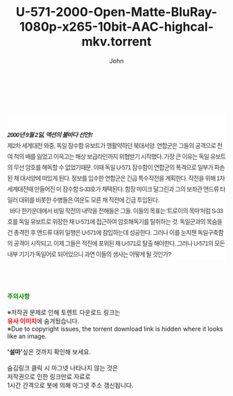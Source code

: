 ﻿---
layout: post
title:  "U-571-2000-Open-Matte-BluRay-1080p-x265-10bit-AAC-highcal-mkv.torrent"
author: John
categories: [ 영화 ]
tags: [  ]
image:  
description: "U-571-2000-Open-Matte-BluRay-1080p-x265-10bit-AAC-highcal-mkv torrent 정보 공유"
toc: true
toc_sticky: true
---

<br>
<div class="view-img">
<a class="view_image" href="https://torrentmobile60.com/bbs/view_image.php?fn=%2Fdata%2Ffile%2Fmovie%2F3735182707_ma6zAovE_05fc3693d6f6881a4466153508d05c77c48292b3.jpg" target="_blank"><img alt="" class="img-tag" content="https://torrentmobile60.com/data/file/movie/3735182707_ma6zAovE_05fc3693d6f6881a4466153508d05c77c48292b3.jpg" itemprop="image" src="https://torrentmobile60.com/data/file/movie/3735182707_ma6zAovE_05fc3693d6f6881a4466153508d05c77c48292b3.jpg"/></a></div><div class="view-content" itemprop="description">
<p><br/></p><div class="title_area" style="margin:0px 0px 9px;padding:0px;list-style:none;font-size:12px;font-family:'나눔고딕', NanumGothic, '돋움', Dotum, Helvetica, 'AppleSDGothicNeo-Medium', AppleGothic, sans-serif;height:30px;float:none;background-color:rgb(255,255,255);"><h4 class="h_story" style="margin:5px 10px 0px 0px;padding:0px;list-style:none;font-size:12px;font-family:'돋움', sans-serif;height:18px;width:49px;background:url(&quot;https://ssl.pstatic.net/static/movie/2020/10/h_tx_sp5.png&quot;) no-repeat 0px -17px;float:left;"><strong class="blind" style="margin:0px;padding:0px;list-style:none;font-size:0px;font-family:inherit;color:inherit;width:1px;height:1px;line-height:0;">줄거리</strong></h4></div><h5 class="h_tx_story" style="margin:-7px 0px 1px;padding:0px;list-style:none;font-size:14px;font-family:'나눔고딕', NanumGothic, Helvetica, sans-serif;color:rgb(51,51,51);background-image:url(&quot;https://ssl.pstatic.net/static/movie/2014/01/blank.gif&quot;);letter-spacing:-1px;line-height:25px;background-color:rgb(255,255,255);">2000년 9월 2일, 액션의 불바다 선언!!</h5><p class="con_tx" style="margin-top:-1px;margin-bottom:-6px;list-style:none;font-size:14px;font-family:'나눔고딕', NanumGothic, '돋움', Dotum, Helvetica, 'AppleSDGothicNeo-Medium', AppleGothic, sans-serif;color:rgb(51,51,51);background-image:url(&quot;https://ssl.pstatic.net/static/movie/2014/01/blank.gif&quot;);letter-spacing:-1px;line-height:25px;background-color:rgb(255,255,255);">제2차 세계대전 와중, 독일 잠수함 유보트가 맹활약하던 북대서양. 연합군은 그들의 공격으로 천여 척의 배를 잃었고 이윽고는 해상 보급라인까지 위협받기 시작했다. 가장 큰 이유는 독일 유보트의 무선 암호를 해독할 수 없었기때문. 이때 독일 U-571 잠수함이 연합군의 폭격으로 일부가 파손된 채 대서양에 떠있게 된다. 정보를 입수한 연합군은 긴급 특수작전을 계획한다. 작전을 위해 1차 세계대전때 만들어진 미 잠수함 S-33호가 채택된다. 함장 마이크 달그린과 그의 보좌관 앤드류 타일러 대위를 비롯한 수병들은 여운도 모른 채 작전에 긴급 투입된다.<br style="list-style:none;font-size:12px;font-family:'돋움', sans-serif;color:rgb(0,0,0);"/>  바다 한가운데에서 비밀 작전의 내막을 전해들은 그들. 이들의 목표는 '트로이의 목마'처럼 S-33호를 독일 유보트로 위장한 채 U-571에 접근하여 암호해독기를 탈취하는 것. 독일군과의 목숨을 건 총격전 후 앤드류 대위 일행은 U-571에 잠입하는데 성공한다. 그러나 이를 눈치챈 독일구축함의 공격이 시작되고, 이제 그들은 적진에 포위된 채 U-571로 탈출 해야한다. 그러나 U-571의 모든 내부 기기가 독일어로 되어있으니 과연 이들의 생사는 어떻게 될 것인가?</p> </div>
    
<br><br><br>
<p data-ke-size="size16"><b><span style="color: green;">주의사항</span></b><br /><br />※저작권 문제로 인해 토렌트 다운로드 링크는<br /><b><span style="color: red;">유사 이미지</span></b>에 숨겨뒀습니다.<br />※Due to copyright issues, the torrent download link is hidden where it looks like an image.<br /><br /><b>'설마'</b>싶은 것까지 확인해 보세요.<br /><br />숨김링크 클릭 시 마그넷 나타나지 않는 것은<br />저작권으로 인한 링크만료 자료로<br />1시간 간격으로 봇에 의해 마그넷 주소 갱신됩니다.</p>
